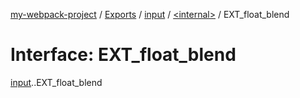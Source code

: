 [my-webpack-project](../README.md) / [Exports](../modules.md) / [input](../modules/input.md) / [<internal\>](../modules/input._internal_.md) / EXT\_float\_blend

# Interface: EXT\_float\_blend

[input](../modules/input.md).[<internal>](../modules/input._internal_.md).EXT_float_blend
